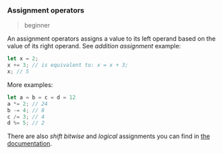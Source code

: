 ### Assignment operators

> beginner

An assignment operators assigns a value to its left operand based on the value of its right operand. See *addition assignment* example:

```js
let x = 2;
x += 3; // is equivalent to: x = x + 3;
x; // 5
```

More examples:

```js
let a = b = c = d = 12
a *= 2; // 24
b -= 4; // 8
c /= 3; // 4
d %= 5; // 2
```

There are also _shift_ _bitwise_ and _logical_ assignments you can find in [the documentation](https://developer.mozilla.org/en-US/docs/Web/JavaScript/Reference/Operators#assignment_operators).
